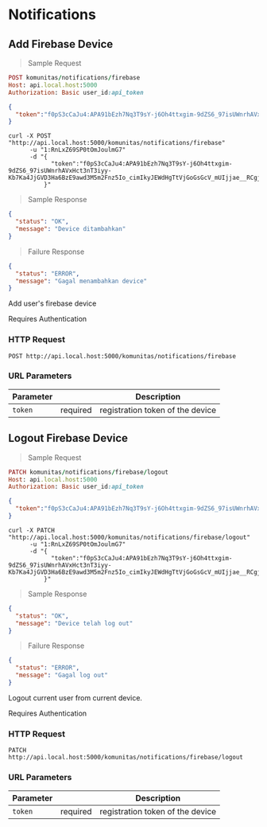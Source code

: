 # Notifications

## Add Firebase Device

> Sample Request

```ruby
POST komunitas/notifications/firebase
Host: api.local.host:5000
Authorization: Basic user_id:api_token
```

```json
{
  "token":"f0pS3cCaJu4:APA91bEzh7Nq3T9sY-j6Oh4ttxgim-9dZS6_97isUWnrhAVxHct3nT3iyy-Kb7Ka4JjGVD3Ha6BzE9awd3M5m2Fnz5Io_cimIkyJEWdHgTtVjGoGsGcV_mUIjjae__RCgjZZ_2CZcZEj"
}
```

```shell
curl -X POST "http://api.local.host:5000/komunitas/notifications/firebase"
      -u "1:RnLxZ69SP0tOmJoulmG7"
      -d "{
            "token":"f0pS3cCaJu4:APA91bEzh7Nq3T9sY-j6Oh4ttxgim-9dZS6_97isUWnrhAVxHct3nT3iyy-Kb7Ka4JjGVD3Ha6BzE9awd3M5m2Fnz5Io_cimIkyJEWdHgTtVjGoGsGcV_mUIjjae__RCgjZZ_2CZcZEj"
          }"
```

> Sample Response


```json
{
  "status": "OK",
  "message": "Device ditambahkan"
}
```

> Failure Response

```json
{
  "status": "ERROR",
  "message": "Gagal menambahkan device"
}
```


Add user's firebase device

<aside class="notice"> Requires Authentication </aside>

### HTTP Request

`POST http://api.local.host:5000/komunitas/notifications/firebase`

### URL Parameters

Parameter |        |Description
--------- | -------- |-----------
`token` | required | registration token of the device


## Logout Firebase Device

> Sample Request

```ruby
PATCH komunitas/notifications/firebase/logout
Host: api.local.host:5000
Authorization: Basic user_id:api_token
```

```json
{
  "token":"f0pS3cCaJu4:APA91bEzh7Nq3T9sY-j6Oh4ttxgim-9dZS6_97isUWnrhAVxHct3nT3iyy-Kb7Ka4JjGVD3Ha6BzE9awd3M5m2Fnz5Io_cimIkyJEWdHgTtVjGoGsGcV_mUIjjae__RCgjZZ_2CZcZEj"
}
```

```shell
curl -X PATCH "http://api.local.host:5000/komunitas/notifications/firebase/logout"
      -u "1:RnLxZ69SP0tOmJoulmG7"
      -d "{
            "token":"f0pS3cCaJu4:APA91bEzh7Nq3T9sY-j6Oh4ttxgim-9dZS6_97isUWnrhAVxHct3nT3iyy-Kb7Ka4JjGVD3Ha6BzE9awd3M5m2Fnz5Io_cimIkyJEWdHgTtVjGoGsGcV_mUIjjae__RCgjZZ_2CZcZEj"
          }"
```

> Sample Response


```json
{
  "status": "OK",
  "message": "Device telah log out"
}
```

> Failure Response

```json
{
  "status": "ERROR",
  "message": "Gagal log out"
}
```

Logout current user from current device.
<aside class="notice"> Requires Authentication </aside>

### HTTP Request

`PATCH http://api.local.host:5000/komunitas/notifications/firebase/logout`

### URL Parameters

Parameter |        |Description
--------- | -------- |-----------
`token` | required | registration token of the device
